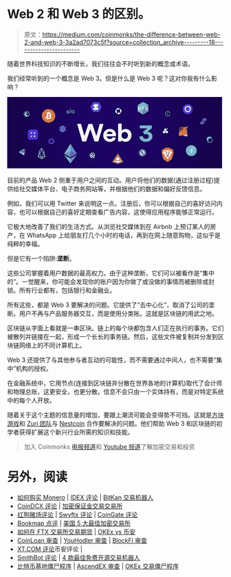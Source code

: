 # Web 2 和 Web 3 的区别。

> 原文：<https://medium.com/coinmonks/the-difference-between-web-2-and-web-3-3a2ad7073c5f?source=collection_archive---------18----------------------->

随着世界科技知识的不断增长，我们往往会不时听到新的概念或术语。

我们经常听到的一个概念是 Web 3。但是什么是 Web 3 呢？这对你我有什么影响？

![](img/6d9a7f6e0a8878042d0ebab2e8cf759f.png)

目前的产品 Web 2 侧重于用户之间的互动。用户将他们的数据(通过注册过程)提供给社交媒体平台、电子商务网站等，并根据他们的数据和偏好反馈信息。

例如，我们可以用 Twitter 来说明这一点。注册后，你可以根据自己的喜好访问内容，也可以根据自己的喜好定期查看广告内容，这使得应用程序能够正常运行。

它极大地改善了我们的生活方式。从浏览社交媒体到在 Airbnb 上预订某人的房产，在 WhatsApp 上给朋友打几个小时的电话，再到在网上随意购物，这似乎是纯粹的幸福。

但是它有一个陷阱:**垄断**。

这些公司掌握着用户数据的最高权力。由于这种垄断，它们可以被看作是“集中的”。一觉醒来，你可能会发现你的账户因为你做了或没做的事情而被删除或封锁。所有行业都有，包括银行和金融业。

所有这些，都是 Web 3 要解决的问题。它提供了“去中心化”，取消了公司的垄断。用户不再与产品服务器交互，而是使用分类账。这就是区块链的用武之地。

区块链从字面上看就是一串区块。链上的每个块都包含人们正在执行的事务。它们被散列并链接在一起，形成一个长长的事务链。然后，这些文件被复制并分发到区块链网络上的不同计算机上。

Web 3 还提供了与其他参与者互动的可能性，而不需要通过中间人，也不需要“集中”机构的授权。

在金融系统中，它用节点(连接到区块链并分散在世界各地的计算机)取代了会计师和物理总账，这更安全，也更分散。信息不会只由一个实体持有，而是对特定系统中的每个人开放。

随着关于这个主题的信息量的增加，要跟上潮流可能会变得势不可挡。这就是[方块游戏](http://blockgames.gg)和 [Zuri 团队](http://zuri.team)与 [Nestcoin](http://nestcoin.com) 合作要解决的问题。他们帮助 Web 3 和区块链的初学者获得扩展这个新兴行业所需的知识和技能。

> 加入 Coinmonks [电报频道](https://t.me/coincodecap)和 [Youtube 频道](https://www.youtube.com/c/coinmonks/videos)了解加密交易和投资

# 另外，阅读

*   [如何购买 Monero](https://coincodecap.com/buy-monero) | [IDEX 评论](https://coincodecap.com/idex-review) | [BitKan 交易机器人](https://coincodecap.com/bitkan-trading-bot)
*   [CoinDCX 评论](/coinmonks/coindcx-review-8444db3621a2) | [加密保证金交易交易所](https://coincodecap.com/crypto-margin-trading-exchanges)
*   [红狗赌场评论](https://coincodecap.com/red-dog-casino-review) | [Swyftx 评论](https://coincodecap.com/swyftx-review) | [CoinGate 评论](https://coincodecap.com/coingate-review)
*   [Bookmap 点评](https://coincodecap.com/bookmap-review-2021-best-trading-software) | [美国 5 大最佳加密交易所](https://coincodecap.com/crypto-exchange-usa)
*   [如何在 FTX 交易所交易期货](https://coincodecap.com/ftx-futures-trading) | [OKEx vs 币安](https://coincodecap.com/okex-vs-binance)
*   [CoinLoan 审查](https://coincodecap.com/coinloan-review) | [YouHodler 审查](/coinmonks/youhodler-4-easy-ways-to-make-money-98969b9689f2) | [BlockFi 审查](https://coincodecap.com/blockfi-review)
*   [XT.COM 评论](https://coincodecap.com/profittradingapp-for-binance)币安评论 |
*   [SmithBot 评论](https://coincodecap.com/smithbot-review) | [4 款最佳免费开源交易机器人](https://coincodecap.com/free-open-source-trading-bots)
*   [比特币基地僵尸程序](/coinmonks/coinbase-bots-ac6359e897f3) | [AscendEX 审查](/coinmonks/ascendex-review-53e829cf75fa) | [OKEx 交易僵尸程序](/coinmonks/okex-trading-bots-234920f61e60)